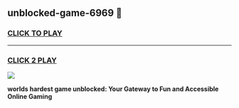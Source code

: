
## unblocked-game-6969 👋
<h3>
<a href="https://premium.freeplayer.one?title=unblocked-game-6969&ref=14F">CLICK TO PLAY</a></h3>
<hr>

<h3>
<a href="https://premium.freeplayer.one?title=unblocked-game-6969&ref=14F">CLICK 2 PLAY</a>
  
</h3>

<a href="https://premium.freeplayer.one?title=unblocked-game-6969&ref=12F/"><img src="https://clearcache.store/games.png"></a>


**worlds hardest game unblocked: Your Gateway to Fun and Accessible Online Gaming**
